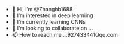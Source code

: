 - 👋 Hi, I’m @Zhanghb1688
- 👀 I’m interested in deep learniing
- 🌱 I’m currently learning CNNs
- 💞️ I’m looking to collaborate on ...
- 📫 How to reach me ...927433441Qqq.com

<!---
Zhanghb1688/Zhanghb1688 is a ✨ special ✨ repository because its `README.md` (this file) appears on your GitHub profile.
You can click the Preview link to take a look at your changes.
--->
